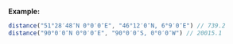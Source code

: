 **Example:**

```javascript
distance("51°28′48″N 0°0′0″E", "46°12′0″N, 6°9′0″E") // 739.2
distance("90°0′0″N 0°0′0″E", "90°0′0″S, 0°0′0″W") // 20015.1
```